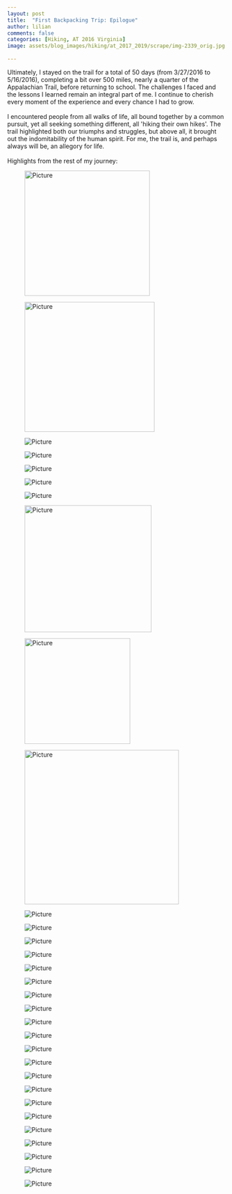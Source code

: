 ```yaml
---
layout: post  
title:  "First Backpacking Trip: Epilogue"  
author: lilian  
comments: false  
categories: [Hiking, AT 2016 Virginia]   
image: assets/blog_images/hiking/at_2017_2019/scrape/img-2339_orig.jpg
                  
---
```


Ultimately, I stayed on the trail for a total of 50 days (from 3/27/2016 to 5/16/2016), completing a bit over 500 miles, nearly a quarter of the Appalachian Trail, before returning to school. The challenges I faced and the lessons I learned remain an integral part of me. <span>I continue to cherish every moment of the experience and every chance I had to grow.&nbsp;</span><br><br>I encountered people from all walks of life, all bound together by a common pursuit, yet all seeking something different, all 'hiking their own hikes'. The trail highlighted both our triumphs and struggles, but above all, it brought out the indomitability of the human spirit. For me, the trail is, and perhaps always will be, an allegory for life.<br><br>Highlights from the rest of my journey:&nbsp;

<figure><img src="{{site.baseurl}}/assets/blog_images/hiking/at_2017_2019/scrape/img-2170.jpg?1487786451" alt="Picture" style="width:288;max-width:100%"></figure>

<figure><img src="{{site.baseurl}}/assets/blog_images/hiking/at_2017_2019/scrape/img-2163.jpg?1487786445" alt="Picture" style="width:299;max-width:100%"></figure>

<figure><img src="{{site.baseurl}}/assets/blog_images/hiking/at_2017_2019/scrape/img-2172.jpg?1487786896" alt="Picture" style="width:auto;max-width:100%"></figure>

<figure><img src="{{site.baseurl}}/assets/blog_images/hiking/at_2017_2019/scrape/img-2174_orig.jpg" alt="Picture" style="width:auto;max-width:100%"></figure>

<figure><img src="{{site.baseurl}}/assets/blog_images/hiking/at_2017_2019/scrape/img-2200_orig.jpg" alt="Picture" style="width:auto;max-width:100%"></figure>

<figure><img src="{{site.baseurl}}/assets/blog_images/hiking/at_2017_2019/scrape/img-2201_orig.jpg" alt="Picture" style="width:auto;max-width:100%"></figure>

<figure><img src="{{site.baseurl}}/assets/blog_images/hiking/at_2017_2019/scrape/img-2202_orig.jpg" alt="Picture" style="width:auto;max-width:100%"></figure>

<figure><img src="{{site.baseurl}}/assets/blog_images/hiking/at_2017_2019/scrape/img-2219.jpg?1487788025" alt="Picture" style="width:292;max-width:100%"></figure>

<figure><img src="{{site.baseurl}}/assets/blog_images/hiking/at_2017_2019/scrape/img-2232.jpg?1487788684" alt="Picture" style="width:243;max-width:100%"></figure>

<figure><img src="{{site.baseurl}}/assets/blog_images/hiking/at_2017_2019/scrape/img-2231.jpg?1487788520" alt="Picture" style="width:355;max-width:100%"></figure>

<figure><img src="{{site.baseurl}}/assets/blog_images/hiking/at_2017_2019/scrape/img-2227.jpg?1487788334" alt="Picture" style="width:auto;max-width:100%"></figure>

<figure><img src="{{site.baseurl}}/assets/blog_images/hiking/at_2017_2019/scrape/img-2246_orig.jpg" alt="Picture" style="width:auto;max-width:100%"></figure>

<figure><img src="{{site.baseurl}}/assets/blog_images/hiking/at_2017_2019/scrape/img-2243.jpeg?1487789422" alt="Picture" style="width:auto;max-width:100%"></figure>

<figure><img src="{{site.baseurl}}/assets/blog_images/hiking/at_2017_2019/scrape/img-2249_orig.jpg" alt="Picture" style="width:auto;max-width:100%"></figure>

<figure><img src="{{site.baseurl}}/assets/blog_images/hiking/at_2017_2019/scrape/img-2253_orig.jpg" alt="Picture" style="width:auto;max-width:100%"></figure>

<figure><img src="{{site.baseurl}}/assets/blog_images/hiking/at_2017_2019/scrape/img-2255.jpg?1487789866" alt="Picture" style="width:auto;max-width:100%"></figure>

<figure><img src="{{site.baseurl}}/assets/blog_images/hiking/at_2017_2019/scrape/img-2248_orig.jpg" alt="Picture" style="width:auto;max-width:100%"></figure>

<figure><img src="{{site.baseurl}}/assets/blog_images/hiking/at_2017_2019/scrape/27308533192-0d146c2e23-c_orig.jpg" alt="Picture" style="width:auto;max-width:100%"></figure>

<figure><img src="{{site.baseurl}}/assets/blog_images/hiking/at_2017_2019/scrape/img-2262_orig.jpg" alt="Picture" style="width:auto;max-width:100%"></figure>

<figure><img src="{{site.baseurl}}/assets/blog_images/hiking/at_2017_2019/scrape/img-2267_orig.jpg" alt="Picture" style="width:auto;max-width:100%"></figure>

<figure><img src="{{site.baseurl}}/assets/blog_images/hiking/at_2017_2019/scrape/img-2268_orig.jpg" alt="Picture" style="width:auto;max-width:100%"></figure>

<figure><img src="{{site.baseurl}}/assets/blog_images/hiking/at_2017_2019/scrape/img-2312_orig.jpg" alt="Picture" style="width:auto;max-width:100%"></figure>

<figure><img src="{{site.baseurl}}/assets/blog_images/hiking/at_2017_2019/scrape/img-2309_orig.jpg" alt="Picture" style="width:auto;max-width:100%"></figure>

<figure><img src="{{site.baseurl}}/assets/blog_images/hiking/at_2017_2019/scrape/img-2316_orig.jpg" alt="Picture" style="width:auto;max-width:100%"></figure>

<figure><img src="{{site.baseurl}}/assets/blog_images/hiking/at_2017_2019/scrape/img-2339_orig.jpg" alt="Picture" style="width:auto;max-width:100%"></figure>

<figure><img src="{{site.baseurl}}/assets/blog_images/hiking/at_2017_2019/scrape/img-2335_orig.jpg" alt="Picture" style="width:auto;max-width:100%"></figure>

<figure><img src="{{site.baseurl}}/assets/blog_images/hiking/at_2017_2019/scrape/img-2356_orig.jpg" alt="Picture" style="width:auto;max-width:100%"></figure>

<figure><img src="{{site.baseurl}}/assets/blog_images/hiking/at_2017_2019/scrape/img-2392_orig.jpg" alt="Picture" style="width:auto;max-width:100%"></figure>

<figure><img src="{{site.baseurl}}/assets/blog_images/hiking/at_2017_2019/scrape/img-2410_orig.jpg" alt="Picture" style="width:auto;max-width:100%"></figure>

<figure><img src="{{site.baseurl}}/assets/blog_images/hiking/at_2017_2019/scrape/img-2421_orig.jpg" alt="Picture" style="width:auto;max-width:100%"></figure>

<figure><img src="{{site.baseurl}}/assets/blog_images/hiking/at_2017_2019/scrape/img-2186_orig.jpg" alt="Picture" style="width:auto;max-width:100%"></figure>